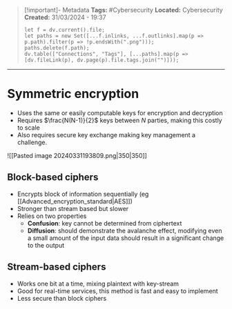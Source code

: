 > [!important]- Metadata
> **Tags:** #Cybersecurity 
> **Located:** Cybersecurity
> **Created:** 31/03/2024 - 19:37
> ```dataviewjs
> let f = dv.current().file;
> let paths = new Set([...f.inlinks, ...f.outlinks].map(p => p.path).filter(p => !p.endsWith(".png")));
> paths.delete(f.path);
> dv.table(["Connections", "Tags"], [...paths].map(p => [dv.fileLink(p), dv.page(p).file.tags.join("")]));
> ```

___
# Symmetric encryption
- Uses the same or easily computable keys for encryption and decryption
- Requires $\frac{N(N-1)}{2}$ keys between $N$ parties, making this costly to scale
- Also requires secure key exchange making key management a challenge. 





![[Pasted image 20240331193809.png|350|350]]


## Block-based ciphers
- Encrypts block of information sequentially (eg [[Advanced_encryption_standard|AES]])
- Stronger than stream based but slower 
- Relies on two properties 
	- **Confusion**: key cannot be determined from ciphertext 
	- **Diffusion**: should demonstrate the avalanche effect, modifying even a small amount of the input data should result in a significant change to the output
## Stream-based ciphers
- Works one bit at a time, mixing plaintext with key-stream
- Good for real-time services, this method is fast and easy to implement
- Less secure than block ciphers 
